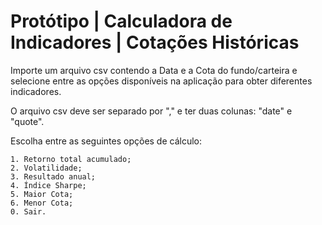 # Protótipo | Calculadora de Indicadores | Cotações Históricas

Importe um arquivo csv contendo a Data e a Cota do fundo/carteira e selecione entre as opções disponíveis na aplicação para obter diferentes indicadores.

O arquivo csv deve ser separado por "," e ter duas colunas: "date" e "quote".

Escolha entre as seguintes opções de cálculo:
        
    1. Retorno total acumulado;
    2. Volatilidade;
    3. Resultado anual;
    4. Índice Sharpe;
    5. Maior Cota;
    6. Menor Cota;
    0. Sair.